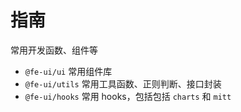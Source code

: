 # 指南

常用开发函数、组件等

- `@fe-ui/ui` 常用组件库
- `@fe-ui/utils` 常用工具函数、正则判断、接口封装
- `@fe-ui/hooks` 常用 hooks，包括包括 `charts` 和 `mitt`
